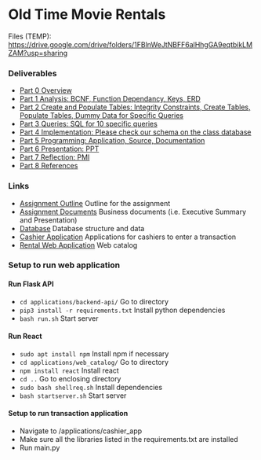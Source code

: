 # Old Time Movie Rentals

Files (TEMP): https://drive.google.com/drive/folders/1FBlnWeJtNBFF6alHhgGA9eqtbikLMZAM?usp=sharing

### Deliverables
- [Part 0 Overview](documents/)
- [Part 1 Analysis: BCNF, Function Dependancy, Keys, ERD](documents/)
- [Part 2 Create and Populate Tables: Integrity Constraints, Create Tables, Populate Tables, Dummy Data for Specific Queries](database/)
- [Part 3 Queries: SQL for 10 specific queries](database/required_queries/)
- [Part 4 Implementation: Please check our schema on the class database](database/structure/)
- [Part 5 Programming: Application, Source, Documentation](applications/)
- [Part 6 Presentation: PPT](https://docs.google.com/presentation/d/1IXQn6tPD1BNZZjMvMUS6P-UfW2tmRssfv0w8FWu9Gcw/edit?usp=sharing)
- [Part 7 Reflection: PMI](documents/)
- [Part 8 References](documents/)

### Links

- [Assignment Outline](given_docs/) Outline for the assignment
- [Assignment Documents]() Business documents (i.e. Executive Summary and Presentation)
- [Database](database/) Database structure and data
- [Cashier Application](applications/cashier_app/) Applications for cashiers to enter a transaction
- [Rental Web Application](applications/web_catalog/) Web catalog

### Setup to run web application

#### Run Flask API
- ```cd applications/backend-api/``` Go to directory
- ```pip3 install -r requirements.txt``` Install python dependencies
- ```bash run.sh``` Start server

#### Run React
- ```sudo apt install npm``` Install npm if necessary
- ```cd applications/web_catalog/``` Go to directory
- ```npm install react``` Install react
- ```cd ..``` Go to enclosing directory
- ```sudo bash shellreq.sh``` Install dependencies
- ```bash startserver.sh``` Start server

#### Setup to run transaction application
- Navigate to /applications/cashier_app
- Make sure all the libraries listed in the requirements.txt are installed
- Run main.py
